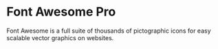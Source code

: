 # Font Awesome Pro

Font Awesome is a full suite of thousands of pictographic icons for easy scalable vector graphics on websites.